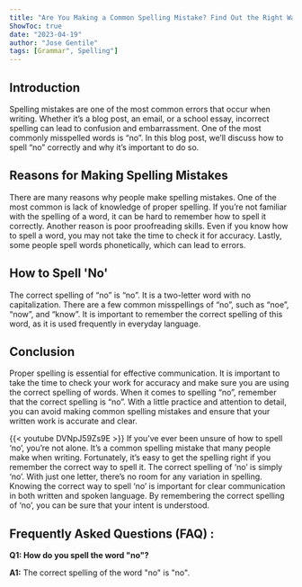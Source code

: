```yaml
---
title: "Are You Making a Common Spelling Mistake? Find Out the Right Way to Spell 'No' Now!"
ShowToc: true 
date: "2023-04-19"
author: "Jose Gentile" 
tags: [Grammar", Spelling"]
---
```

## Introduction 

Spelling mistakes are one of the most common errors that occur when writing. Whether it’s a blog post, an email, or a school essay, incorrect spelling can lead to confusion and embarrassment. One of the most commonly misspelled words is “no”. In this blog post, we’ll discuss how to spell “no” correctly and why it’s important to do so. 

## Reasons for Making Spelling Mistakes 

There are many reasons why people make spelling mistakes. One of the most common is lack of knowledge of proper spelling. If you’re not familiar with the spelling of a word, it can be hard to remember how to spell it correctly. Another reason is poor proofreading skills. Even if you know how to spell a word, you may not take the time to check it for accuracy. Lastly, some people spell words phonetically, which can lead to errors. 

## How to Spell 'No' 

The correct spelling of “no” is “no”. It is a two-letter word with no capitalization. There are a few common misspellings of “no”, such as “noe”, “now”, and “know”. It is important to remember the correct spelling of this word, as it is used frequently in everyday language. 

## Conclusion 

Proper spelling is essential for effective communication. It is important to take the time to check your work for accuracy and make sure you are using the correct spelling of words. When it comes to spelling “no”, remember that the correct spelling is “no”. With a little practice and attention to detail, you can avoid making common spelling mistakes and ensure that your written work is accurate and clear.

{{< youtube DVNpJ59Zs9E >}} 
If you’ve ever been unsure of how to spell ‘no’, you’re not alone. It’s a common spelling mistake that many people make when writing. Fortunately, it’s easy to get the spelling right if you remember the correct way to spell it. The correct spelling of ‘no’ is simply ‘no’. With just one letter, there’s no room for any variation in spelling. Knowing the correct way to spell ‘no’ is important for clear communication in both written and spoken language. By remembering the correct spelling of ‘no’, you can be sure that your intent is understood.

## Frequently Asked Questions (FAQ) :
**Q1: How do you spell the word "no"?**

**A1:** The correct spelling of the word "no" is "no".





